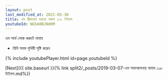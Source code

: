 ```yaml
---
layout: post
last_modified_at: 2021-03-30
title: ওম শ্রীমাতাম ভাড়ায় নামায ১০৮ টাইমস
youtubeId: NG5A0BJNdKM
---
```

 
 
 ওম সার্ভ লোক করুটে নামায  
 
 -  যিনি সমস্ত পৃথিবী সৃষ্টি করেন 
 
  
 
  
 
 
 
 
 
 


{% include youtubePlayer.html id=page.youtubeId %}
 
[Next]({{ site.baseurl }}{% link  split2/_posts/2019-03-07-ওম সভাআপনায় নামায ১০৮ টাইমস.md%})
 
